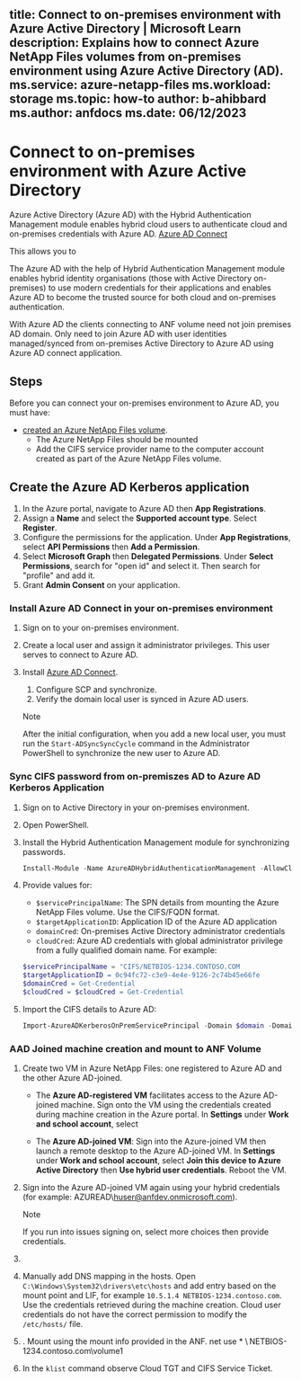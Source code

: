 title: Connect to on-premises environment with Azure Active Directory | Microsoft Learn
description: Explains how to connect Azure NetApp Files volumes from on-premises environment using Azure Active Directory (AD).
ms.service: azure-netapp-files
ms.workload: storage
ms.topic: how-to
author: b-ahibbard
ms.author: anfdocs
ms.date: 06/12/2023
---
# Connect to on-premises environment with Azure Active Directory

Azure Active Directory (Azure AD) with the Hybrid Authentication Management module enables hybrid cloud users to authenticate cloud and on-premises credentials with Azure AD. 
[Azure AD Connect](../active-directory/hybrid/connect/whatis-azure-ad-connect-v2.md)

This allows you to 

The Azure AD with the help of Hybrid Authentication Management module enables hybrid identity organisations (those with Active Directory on-premises) to use modern credentials for their applications and enables Azure AD to become the trusted source for both cloud and on-premises authentication. 

With Azure AD the clients connecting to ANF volume need not join premises AD domain. 
Only need to join Azure AD with user identities managed/synced from on-premises Active Directory to Azure AD using Azure AD connect application. 

## Steps

Before you can connect your on-premises environment to Azure AD, you must have:

* [created an Azure NetApp Files volume](azure-netapp-files-create-volumes-smb.md).
    * The Azure NetApp Files should be mounted <!-- -->
    * Add the CIFS service provider name to the computer account created as part of the Azure NetApp Files volume. 

## Create the Azure AD Kerberos application

1. In the Azure portal, navigate to Azure AD then **App Registrations**.
1. Assign a **Name** and select the **Supported account type**. Select **Register**.
1. Configure the permissions for the application. Under **App Registrations**, select **API Permissions** then **Add a Permission**. 
1. Select **Microsoft Graph** then **Delegated Permissions**. Under **Select Permissions**, search for "open id" and select it. Then search for "profile" and add it. 
1. Grant **Admin Consent** on your application. 

### Install Azure AD Connect in your on-premises environment 

1. Sign on to your on-premises environment.
1. Create a local user and assign it administrator privileges. This user serves to connect to Azure AD. 
1. Install [Azure AD Connect](https://www.microsoft.com/download/details.aspx?id=47594).

    1. Configure SCP and synchronize. 
    1. Verify the domain local user is synced in Azure AD users. 
    <!-- how to ? -->
    >[!NOTE]
    >After the initial configuration, when you add a new local user, you must run the `Start-ADSyncSyncCycle` command in the Administrator PowerShell to synchronize the new user to Azure AD.
    
### Sync CIFS password from on-premiszes AD to Azure AD Kerberos Application 

1. Sign on to Active Directory in your on-premises environment.
2. Open PowerShell. 
1. Install the Hybrid Authentication Management module for synchronizing passwords. 

    ```powershell
    Install-Module -Name AzureADHybridAuthenticationManagement -AllowClobber -Force 
    ```

1. Provide values for: 
    * `$servicePrincipalName`: The SPN details from mounting the Azure NetApp Files volume. Use the CIFS/FQDN format. 
    * `$targetApplicationID`: Application ID of the Azure AD application 
    * `domainCred`: On-premises Active Directory administrator credentials 
    * `cloudCred`: Azure AD credentials with global administrator privilege from a fully qualified domain name.
    For example: 
    ```powershell
    $servicePrincipalName = "CIFS/NETBIOS-1234.CONTOSO.COM
    $targetApplicationID = 0c94fc72-c3e9-4e4e-9126-2c74b45e66fe
    $domainCred = Get-Credential
    $cloudCred = $cloudCred = Get-Credential
    ```

1. Import the CIFS details to Azure AD: 

    ```powershell
    Import-AzureADKerberosOnPremServicePrincipal -Domain $domain -DomainCredential $domainCred -CloudCredential $cloudCred -ServicePrincipalName $servicePrincipalName -ApplicationId $targetApplicationId 
    ```

### AAD Joined machine creation and mount to ANF Volume 

1. Create two VM in Azure NetApp Files: one registered to Azure AD and the other Azure AD-joined. 
    * The **Azure AD-registered VM** facilitates access to the Azure AD-joined machine.
        Sign onto the VM using the credentials created during machine creation in the Azure portal.
        In **Settings** under **Work and school account**, select 

    * The **Azure AD-joined VM**:
        Sign into the Azure-joined VM then launch a remote desktop to the Azure AD-joined VM.
        In **Settings** under **Work and school account**, select **Join this device to Azure Active Directory** then **Use hybrid user credentials**. Reboot the VM.

1. Sign into the Azure AD-joined VM again using your hybrid credentials (for example: AZUREAD\huser@anfdev.onmicrosoft.com).

    >[!NOTE]
    > If you run into issues signing on, select more choices then provide credentials. 

1. 
1. Manually add DNS mapping in the hosts. 
    Open `C:\Windows\System32\drivers\etc\hosts` and add entry based on the mount point and LIF, for example `10.5.1.4 NETBIOS-1234.contoso.com`. Use the credentials retrieved during the machine creation. Cloud user credentials do not have the correct permission to modify the `/etc/hosts/` file. 
1. . Mount using the mount info provided in the ANF. 
net use * \\ NETBIOS-1234.contoso.com\volume1 
1. In the `klist` command observe Cloud TGT and CIFS Service Ticket. 
<!-- why? >